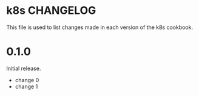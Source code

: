 # k8s CHANGELOG

This file is used to list changes made in each version of the k8s cookbook.

# 0.1.0

Initial release.

- change 0
- change 1

